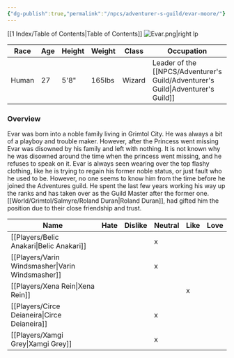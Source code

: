 ```yaml
---
{"dg-publish":true,"permalink":"/npcs/adventurer-s-guild/evar-moore/"}
---
```


[[1 Index/Table of Contents\|Table of Contents]]
![Evar.png|right lp](/img/user/Z_Attachments/Evar.png)

| Race  | Age | Height | Weight | Class  | Occupation                           | Allignment      | Pronouns | Gender |
| ----- | --- | ------ | ------ | ------ | ------------------------------------ | --------------- | -------- | ------ |
| Human | 27  | 5'8"   | 165lbs | Wizard | Leader of the [[NPCS/Adventurer's Guild/Adventurer's Guild\|Adventurer's Guild]] | Chaotic Neutral | He/Him   | Male   |
### Overview
  Evar was born into a noble family living in Grimtol City. He was always a bit of a playboy and trouble maker. However, after the Princess went missing Evar was disowned by his family and left with nothing. It is not known why he was disowned around the time when the princess went missing, and he refuses to speak on it. Evar is always seen wearing over the top flashy clothing, like he is trying to regain his former noble status, or just fault who he used to be. However, no one seems to know him from the time before he joined the Adventures guild. He spent the last few years working his way up the ranks and has taken over as the Guild Master after the former one. [[World/Grimtol/Salmyre/Roland Duran\|Roland Duran]], had gifted him the position due to their close friendship and trust. 

| Name                  | Hate | Dislike | Neutral | Like | Love |
| --------------------- | ---- | ------- | ------- | ---- | ---- |
| [[Players/Belic Anakari\|Belic Anakari]]     |      |         | x       |      |      |
| [[Players/Varin Windsmasher\|Varin Windsmasher]] |      |         | x       |      |      |
| [[Players/Xena Rein\|Xena Rein]]         |      |         |         | x    |      |
| [[Players/Circe Deianeira\|Circe Deianeira]]   |      |         | x       |      |      |
| [[Players/Xamgi Grey\|Xamgi Grey]]        |      |         | x       |      |      |
